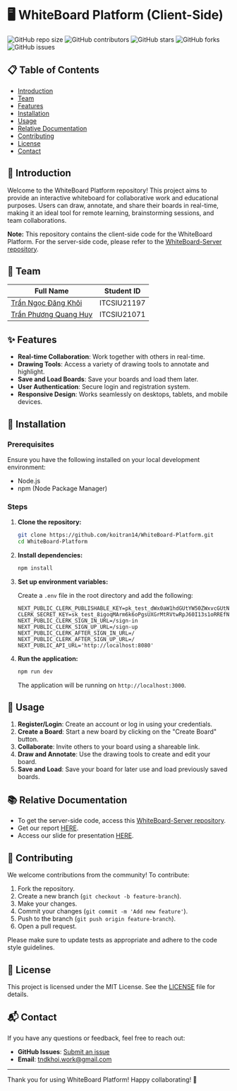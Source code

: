 # 🖥️ WhiteBoard Platform (Client-Side)

![GitHub repo size](https://img.shields.io/github/repo-size/koitran14/WhiteBoard-Platform)
![GitHub contributors](https://img.shields.io/github/contributors/koitran14/WhiteBoard-Platform)
![GitHub stars](https://img.shields.io/github/stars/koitran14/WhiteBoard-Platform?style=social)
![GitHub forks](https://img.shields.io/github/forks/koitran14/WhiteBoard-Platform?style=social)
![GitHub issues](https://img.shields.io/github/issues/koitran14/WhiteBoard-Platform)

## 📋 Table of Contents

- [Introduction](#-introduction)
- [Team](#-team)
- [Features](#-features)
- [Installation](#-installation)
- [Usage](#-usage)
- [Relative Documentation](#-relative-documentation)
- [Contributing](#-contributing)
- [License](#-license)
- [Contact](#-contact)

## 📝 Introduction

Welcome to the WhiteBoard Platform repository! This project aims to provide an interactive whiteboard for collaborative work and educational purposes. Users can draw, annotate, and share their boards in real-time, making it an ideal tool for remote learning, brainstorming sessions, and team collaborations.

**Note:** This repository contains the client-side code for the WhiteBoard Platform. For the server-side code, please refer to the [WhiteBoard-Server repository](https://github.com/koitran14/WhiteBoard-Server).

## 👥 Team

| Full Name                                 | Student ID    |
|-------------------------------------------|---------------|
| [Trần Ngọc Đăng Khôi](https://github.com/koitran14) | ITCSIU21197   |
| [Trần Phương Quang Huy](https://github.com/KengG1M)                     | ITCSIU21071   |

## ✨ Features

- **Real-time Collaboration**: Work together with others in real-time.
- **Drawing Tools**: Access a variety of drawing tools to annotate and highlight.
- **Save and Load Boards**: Save your boards and load them later.
- **User Authentication**: Secure login and registration system.
- **Responsive Design**: Works seamlessly on desktops, tablets, and mobile devices.

## 🚀 Installation

### Prerequisites

Ensure you have the following installed on your local development environment:

- Node.js
- npm (Node Package Manager)

### Steps

1. **Clone the repository:**

    ```bash
    git clone https://github.com/koitran14/WhiteBoard-Platform.git
    cd WhiteBoard-Platform
    ```

2. **Install dependencies:**

    ```bash
    npm install
    ```

3. **Set up environment variables:**

    Create a `.env` file in the root directory and add the following:

    ```plaintext
    NEXT_PUBLIC_CLERK_PUBLISHABLE_KEY=pk_test_dWx0aW1hdGUtYW50ZWxvcGUtNzIuY2xlcmsuYWNjb3VudHMuZGV2JA
    CLERK_SECRET_KEY=sk_test_8igoqMArm6k6oPgsUXGrMtRVtwRpJ60I13s1oRREfN
    NEXT_PUBLIC_CLERK_SIGN_IN_URL=/sign-in
    NEXT_PUBLIC_CLERK_SIGN_UP_URL=/sign-up
    NEXT_PUBLIC_CLERK_AFTER_SIGN_IN_URL=/
    NEXT_PUBLIC_CLERK_AFTER_SIGN_UP_URL=/
    NEXT_PUBLIC_API_URL='http://localhost:8080'
    ```

4. **Run the application:**

    ```bash
    npm run dev
    ```

    The application will be running on `http://localhost:3000`.

## 📖 Usage

1. **Register/Login**: Create an account or log in using your credentials.
2. **Create a Board**: Start a new board by clicking on the "Create Board" button.
3. **Collaborate**: Invite others to your board using a shareable link.
4. **Draw and Annotate**: Use the drawing tools to create and edit your board.
5. **Save and Load**: Save your board for later use and load previously saved boards.

## 📚 Relative Documentation

- To get the server-side code, access this [WhiteBoard-Server repository](https://github.com/koitran14/WhiteBoard-Server).
- Get our report [HERE](https://github.com/koitran14/WhiteBoard-Platform/blob/main/Final%20Report%20-%20Group%20Upin%26Ipin.pdf).
- Access our slide for presentation [HERE](https://www.canva.com/design/DAGIH0bpqp0/d5g7_Gf8aCOMUQ-QjNwDYg/edit?utm_content=DAGIH0bpqp0&utm_campaign=designshare&utm_medium=link2&utm_source=sharebutton).

## 🤝 Contributing

We welcome contributions from the community! To contribute:

1. Fork the repository.
2. Create a new branch (`git checkout -b feature-branch`).
3. Make your changes.
4. Commit your changes (`git commit -m 'Add new feature'`).
5. Push to the branch (`git push origin feature-branch`).
6. Open a pull request.

Please make sure to update tests as appropriate and adhere to the code style guidelines.

## 📄 License

This project is licensed under the MIT License. See the [LICENSE](https://github.com/koitran14/WhiteBoard-Platform/blob/main/LICENSE) file for details.

## 📬 Contact

If you have any questions or feedback, feel free to reach out:

- **GitHub Issues**: [Submit an issue](https://github.com/koitran14/WhiteBoard-Platform/issues)
- **Email**: [tndkhoi.work@gmail.com](tndkhoi.work@gmail.com)


---

Thank you for using WhiteBoard Platform! Happy collaborating! 🎨
